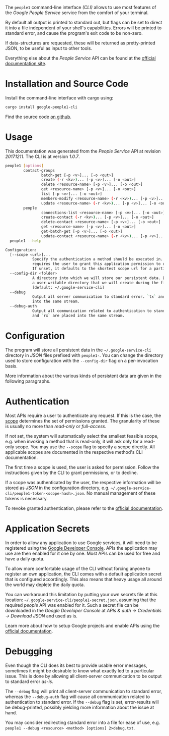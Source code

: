 <!---
DO NOT EDIT !
This file was generated automatically from 'src/mako/cli/README.md.mako'
DO NOT EDIT !
-->
The `people1` command-line interface *(CLI)* allows to use most features of the *Google People Service* service from the comfort of your terminal.

By default all output is printed to standard out, but flags can be set to direct it into a file independent of your shell's
capabilities. Errors will be printed to standard error, and cause the program's exit code to be non-zero.

If data-structures are requested, these will be returned as pretty-printed JSON, to be useful as input to other tools.

Everything else about the *People Service* API can be found at the
[official documentation site](https://developers.google.com/people/).

# Installation and Source Code

Install the command-line interface with cargo using:

```bash
cargo install google-people1-cli
```

Find the source code [on github](https://github.com/Byron/google-apis-rs/tree/master/gen/people1-cli).

# Usage

This documentation was generated from the *People Service* API at revision *20171211*. The CLI is at version *1.0.7*.

```bash
people1 [options]
        contact-groups
                batch-get [-p <v>]... [-o <out>]
                create (-r <kv>)... [-p <v>]... [-o <out>]
                delete <resource-name> [-p <v>]... [-o <out>]
                get <resource-name> [-p <v>]... [-o <out>]
                list [-p <v>]... [-o <out>]
                members-modify <resource-name> (-r <kv>)... [-p <v>]... [-o <out>]
                update <resource-name> (-r <kv>)... [-p <v>]... [-o <out>]
        people
                connections-list <resource-name> [-p <v>]... [-o <out>]
                create-contact (-r <kv>)... [-p <v>]... [-o <out>]
                delete-contact <resource-name> [-p <v>]... [-o <out>]
                get <resource-name> [-p <v>]... [-o <out>]
                get-batch-get [-p <v>]... [-o <out>]
                update-contact <resource-name> (-r <kv>)... [-p <v>]... [-o <out>]
  people1 --help

Configuration:
  [--scope <url>]...
            Specify the authentication a method should be executed in. Each scope
            requires the user to grant this application permission to use it.
            If unset, it defaults to the shortest scope url for a particular method.
  --config-dir <folder>
            A directory into which we will store our persistent data. Defaults to
            a user-writable directory that we will create during the first invocation.
            [default: ~/.google-service-cli]
  --debug
            Output all server communication to standard error. `tx` and `rx` are placed
            into the same stream.
  --debug-auth
            Output all communication related to authentication to standard error. `tx`
            and `rx` are placed into the same stream.

```

# Configuration

The program will store all persistent data in the `~/.google-service-cli` directory in *JSON* files prefixed with `people1-`.  You can change the directory used to store configuration with the `--config-dir` flag on a per-invocation basis.

More information about the various kinds of persistent data are given in the following paragraphs.

# Authentication

Most APIs require a user to authenticate any request. If this is the case, the [scope][scopes] determines the 
set of permissions granted. The granularity of these is usually no more than *read-only* or *full-access*.

If not set, the system will automatically select the smallest feasible scope, e.g. when invoking a
method that is read-only, it will ask only for a read-only scope. 
You may use the `--scope` flag to specify a scope directly. 
All applicable scopes are documented in the respective method's CLI documentation.

The first time a scope is used, the user is asked for permission. Follow the instructions given 
by the CLI to grant permissions, or to decline.

If a scope was authenticated by the user, the respective information will be stored as *JSON* in the configuration
directory, e.g. `~/.google-service-cli/people1-token-<scope-hash>.json`. No manual management of these tokens
is necessary.

To revoke granted authentication, please refer to the [official documentation][revoke-access].

# Application Secrets

In order to allow any application to use Google services, it will need to be registered using the 
[Google Developer Console][google-dev-console]. APIs the application may use are then enabled for it
one by one. Most APIs can be used for free and have a daily quota.

To allow more comfortable usage of the CLI without forcing anyone to register an own application, the CLI
comes with a default application secret that is configured accordingly. This also means that heavy usage
all around the world may deplete the daily quota.

You can workaround this limitation by putting your own secrets file at this location: 
`~/.google-service-cli/people1-secret.json`, assuming that the required *people* API 
was enabled for it. Such a secret file can be downloaded in the *Google Developer Console* at 
*APIs & auth -> Credentials -> Download JSON* and used as is.

Learn more about how to setup Google projects and enable APIs using the [official documentation][google-project-new].


# Debugging

Even though the CLI does its best to provide usable error messages, sometimes it might be desirable to know
what exactly led to a particular issue. This is done by allowing all client-server communication to be 
output to standard error *as-is*.

The `--debug` flag will print all client-server communication to standard error, whereas the `--debug-auth` flag
will cause all communication related to authentication to standard error.
If the `--debug` flag is set, error-results will be debug-printed, possibly yielding more information about the 
issue at hand.

You may consider redirecting standard error into a file for ease of use, e.g. `people1 --debug <resource> <method> [options] 2>debug.txt`.


[scopes]: https://developers.google.com/+/api/oauth#scopes
[revoke-access]: http://webapps.stackexchange.com/a/30849
[google-dev-console]: https://console.developers.google.com/
[google-project-new]: https://developers.google.com/console/help/new/